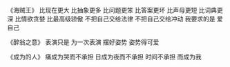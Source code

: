 ﻿《海贼王》
比现在更大
比抽象更多
比问题更笨
比答案更坏
比声母更短
比词典更深
比情欲贪婪
比最高级骄傲
不把自己交给法律
不把自己交给冲动
我要求的是
爱自己

《醉翁之意》
表演只是
为一次表演
摆好姿势
姿势得可爱

《成为的人》
痛成为哭而不承担
日成为夜而不承担
时间不承担
而成为我